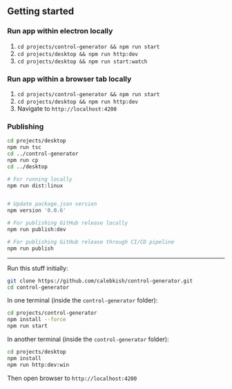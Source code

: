 ## Getting started

### Run app within electron locally

1. `cd projects/control-generator && npm run start`
1. `cd projects/desktop && npm run http:dev`
1. `cd projects/desktop && npm run start:watch`

### Run app within a browser tab locally

1. `cd projects/control-generator && npm run start`
1. `cd projects/desktop && npm run http:dev`
1. Navigate to `http://localhost:4200`

### Publishing

```sh
cd projects/desktop
npm run tsc
cd ../control-generator
npm run cp
cd ../desktop

# For running locally
npm run dist:linux


# Update package.json version
npm version '0.0.6'

# For publishing GitHub release locally
npm run publish:dev

# For publishing GitHub release through CI/CD pipeline
npm run publish
```

---

Run this stuff initially:
```sh
git clone https://github.com/calebkish/control-generator.git
cd control-generator
```

In one terminal (inside the `control-generator` folder):
```sh
cd projects/control-generator
npm install --force
npm run start
```

In another terminal (inside the `control-generator` folder):
```sh
cd projects/desktop
npm install
npm run http:dev:win
```

Then open browser to `http://localhost:4200`
